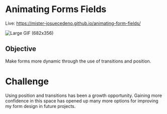 # Animating Forms Fields

Live: https://mister-josuecedeno.github.io/animating-form-fields/

![Large GIF (682x356)](https://user-images.githubusercontent.com/47830532/105620529-b022ab00-5dc3-11eb-888d-350e98486658.gif)

## Objective

Make forms more dynamic through the use of transitions and position.

# Challenge

Using position and transitions has been a growth opportunity. Gaining more confidence in this space has opened up many more options for improving my form design in future projects.

